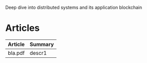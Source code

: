Deep dive into distributed systems and its application blockchain

# Articles

| Article        | Summary       |
| ---------------| ------------- |
| bla.pdf        | descr1        |
